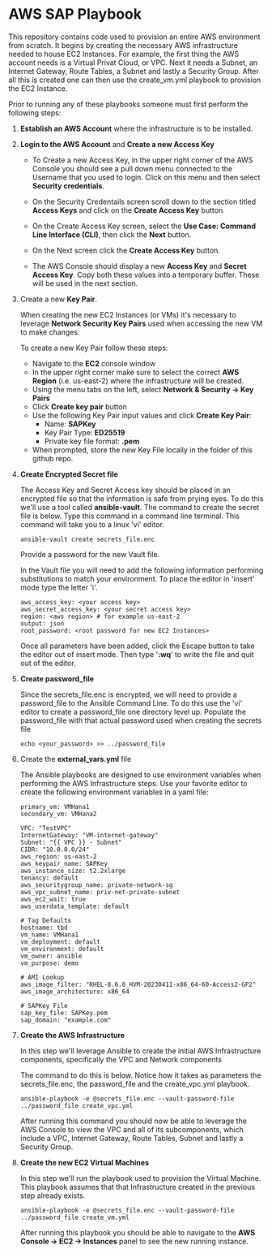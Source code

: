 <h1>AWS SAP Playbook</h1>

This repository contains code used to provision an entire AWS environment from scratch.  It begins by creating the necessary AWS infrastructure needed to house EC2 Instances.  For example, the first thing the AWS account needs is a Virtual Privat Cloud, or VPC.  Next it needs a Subnet, an Internet Gateway, Route Tables, a Subnet and lastly a Security Group.  After all this is created one can then use the create_vm.yml playbook to provision the EC2 Instance.

Prior to running any of these playbooks someone must first perform the following steps:

1. **Establish an AWS Account** where the infrastructure is to be installed.

1. **Login to the AWS Account** and **Create a new Access Key**

    - To Create a new Access Key, in the upper right corner of the AWS Console you should see a pull down menu connected to the Username that you used to login.  Click on this menu and then select **Security credentials**.

    - On the Security Credentails screen scroll down to the section titled **Access Keys** and click on the **Create Access Key** button.

    - On the Create Access Key screen, select the **Use Case: Command Line Interface (CLI)**, then click the **Next** button.

    - On the Next screen click the **Create Access Key** button.

    - The AWS Console should display a new **Access Key** and **Secret Access Key**.  Copy both these values into a temporary buffer.  These will be used in the next section.

1.  Create a new **Key Pair**.
   
    When creating the new EC2 Instances (or VMs) it's necessary to leverage **Network Security Key Pairs** used when accessing the new VM to make changes.

    To create a new Key Pair follow these steps:

    - Navigate to the **EC2** console window
    - In the upper right corner make sure to select the correct **AWS Region** (i.e. us-east-2) where the infrastructure will be created.
    - Using the menu tabs on the left, select **Network & Security -> Key Pairs** 
    - Click **Create key pair** button
    - Use the following Key Pair input values and click **Create Key Pair**:
      - Name: **SAPKey**
      - Key Pair Type: **ED25519**
      - Private key file format: **.pem**
    - When prompted, store the new Key File locally in the folder of this github repo. 

1.  **Create Encrypted Secret file**

    The Access Key and Secret Access key should be placed in an encrypted file so that the information is safe from prying eyes.  To do this we'll use a tool called **ansible-vault**.  The command to create the secret file is below.  Type this command in a command line terminal.  This command will take you to a linux 'vi' editor.

    ```
    ansible-vault create secrets_file.enc
    ```
    Provide a password for the new Vault file.

    In the Vault file you will need to add the following information performing substitutions to match your environment.  To place the editor in 'insert' mode type the letter 'i'.

    ```
    aws_access_key: <your access key>
    aws_secret_access_key: <your secret access key>
    region: <aws region> # for example us-east-2
    output: json
    root_password: <root password for new EC2 Instances>
    ```

    Once all parameters have been added, click the Escape button to take the editor out of insert mode.  Then type '**:wq**' to write the file and quit out of the editor.

1.  **Create password_file**

    Since the secrets_file.enc is encrypted, we will need to provide a password_file to the Ansible Command Line.  To do this use the 'vi' editor to create a password_file one directory level up.  Populate the password_file with that actual password used when creating the secrets file

    ```
    echo <your_password> >> ../password_file
    ```

1.  Create the **external_vars.yml** file

    The Ansible playbooks are designed to use environment variables when performing the AWS Infrastructure steps.  Use your favorite editor to create the following environment variables in a yaml file:

    ```
    primary_vm: VMHana1
    secondary_vm: VMHana2

    VPC: "TestVPC"
    InternetGateway: "VM-internet-gateway"
    Subnet: "{{ VPC }} - Subnet"
    CIDR: "10.0.0.0/24"
    aws_region: us-east-2
    aws_keypair_name: SAPKey
    aws_instance_size: t2.2xlarge
    tenancy: default
    aws_securitygroup_name: private-network-sg
    aws_vpc_subnet_name: priv-net-private-subnet
    aws_ec2_wait: true
    aws_userdata_template: default

    # Tag Defaults
    hostname: tbd
    vm_name: VMHana1
    vm_deployment: default
    vm_environment: default
    vm_owner: ansible
    vm_purpose: demo
    
    # AMI Lookup
    aws_image_filter: "RHEL-8.6.0_HVM-20230411-x86_64-60-Access2-GP2"
    aws_image_architecture: x86_64
    
    # SAPKey File
    sap_key_file: SAPKey.pem
    sap_domain: "example.com"
    ```

1. **Create the AWS Infrastructure**

    In this step we'll leverage Ansible to create the initial AWS Infrastructure components, specifically the VPC and Network components

    The command to do this is below.  Notice how it takes as parameters the secrets_file.enc, the password_file and the create_vpc.yml playbook.

    ```
    ansible-playbook -e @secrets_file.enc --vault-password-file ../password_file create_vpc.yml
    ```

    After running this command you should now be able to leverage the AWS Console to view the VPC and all of its subcomponents, which include a VPC, Internet Gateway, Route Tables, Subnet and lastly a Security Group.

1.  **Create the new EC2 Virtual Machines**

    In this step we'll run the playbook used to provision the Virtual Machine.  This playbook assumes that that Infrastructure created in the previous step already exists.

    ```
    ansible-playbook -e @secrets_file.enc --vault-password-file ../password_file create_vm.yml
    ```

    After running this playbook you should be able to navigate to the **AWS Console -> EC2 -> Instances** panel to see the new running instance.